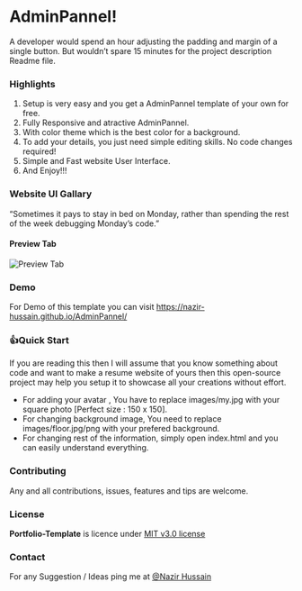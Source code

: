 # AdminPannel!
A developer would spend an hour adjusting the padding and margin of a single button. But wouldn’t spare 15 minutes for the project description Readme file.


<!-- # Portfolio-Template
A Portfolio/Resume website template for Programmers, Geeks, Developers, Hackers etc.
 -->
### Highlights
1. Setup is very easy and you get a AdminPannel template of your own for free.
2. Fully Responsive and atractive AdminPannel.
3. With color theme which is the best color for a background.
4. To add your details, you just need simple editing skills. No code changes required!
5. Simple and Fast website User Interface.
6. And Enjoy!!!

### Website UI Gallary
“Sometimes it pays to stay in bed on Monday, rather than spending the rest of the week debugging Monday’s code.”

#### Preview Tab
![Preview Tab](https://user-images.githubusercontent.com/56648155/147408274-f06af49b-c9f8-443c-b98e-181bdeca83b1.png)

### Demo
For Demo of this template you can visit https://nazir-hussain.github.io/AdminPannel/

### 👍Quick Start
If you are reading this then I will assume that you know something about code and want to make a resume website of yours then this open-source project may help you setup it to showcase all your creations without effort.
- For adding your avatar , You have to replace images/my.jpg with your square photo [Perfect size : 150 x 150].
- For changing background image, You need to replace images/floor.jpg/png with your prefered background.
- For changing rest of the information, simply open index.html and you can easily understand everything.


### Contributing
Any and all contributions, issues, features and tips are welcome.

### License
**Portfolio-Template** is licence under [MIT v3.0 license](https://img.shields.io/badge/license-MIT-blue.svg)

### Contact

For any Suggestion / Ideas ping me at [@Nazir Hussain](https://www.instagram.com/nazir__hassan/)
